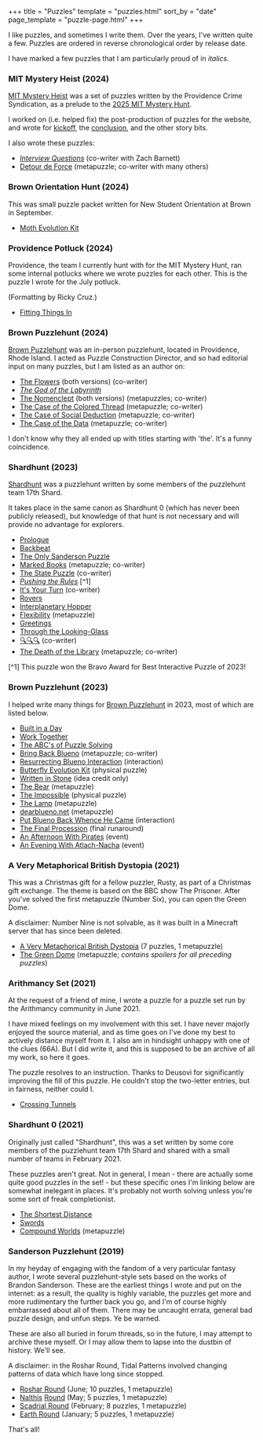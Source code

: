 +++
title = "Puzzles"
template = "puzzles.html"
sort_by = "date"
page_template = "puzzle-page.html"
+++

I like puzzles, and sometimes I write them. Over the years, I've written quite a few. Puzzles are ordered in reverse chronological order by release date.

I have marked a few puzzles that I am particularly proud of in *italics*.

### MIT Mystery Heist (2024)

[MIT Mystery Heist](https://mitmysteryheist.com) was a set of puzzles written by the Providence Crime Syndication, as a prelude to the [2025 MIT Mystery Hunt](https://www.mitmh2025.com/).

I worked on (i.e. helped fix) the post-production of puzzles for the website, and wrote for [kickoff](https://drive.google.com/file/d/1yySMY0nkYXhKLaNrj6XVjvr0MU9ODGtc/view), the [conclusion](https://mitmysteryheist.com/Conclusion.pdf), and the other story bits.

I also wrote these puzzles:

+ [*Interview Questions*](https://mitmysteryheist.com/puzzles/expert/interview/) (co-writer with Zach Barnett)
+ [Detour de Force](https://mitmysteryheist.com/puzzles/expert/supermeta/) (metapuzzle; co-writer with many others)

### Brown Orientation Hunt (2024)

This was small puzzle packet written for New Student Orientation at Brown in September.

+ [Moth Evolution Kit](https://brownpuzzle.club/archive/orientation2024.pdf)

### Providence Potluck (2024)

Providence, the team I currently hunt with for the MIT Mystery Hunt, ran some internal potlucks where we wrote puzzles for each other. This is the puzzle I wrote for the July potluck.

(Formatting by Ricky Cruz.)

+ [Fitting Things In](https://docs.google.com/document/d/1ymekiz__xmrgw7yJyjt134ozkUa-7IzX14my_xCMo7Y/edit?tab=t.0)

### Brown Puzzlehunt (2024)

[Brown Puzzlehunt](https://www.brownpuzzlehunt.com) was an in-person puzzlehunt, located in Providence, Rhode Island. I acted as Puzzle Construction Director, and so had editorial input on many puzzles, but I am listed as an author on:

+ [The Flowers](https://www.brownpuzzlehunt.com/puzzle/flowers) (both versions) (co-writer)
+ [*The God of the Labyrinth*](../fiction/labyrinth/)
+ [The Nomenclept](https://www.brownpuzzlehunt.com/puzzle/nomenclept-puzz) (both versions) (metapuzzles; co-writer)
+ [The Case of the Colored Thread](https://www.brownpuzzlehunt.com/majorcase/colored-thread) (metapuzzle; co-writer)
+ [The Case of Social Deduction](https://www.brownpuzzlehunt.com/majorcase/social-deduction) (metapuzzle; co-writer)
+ [The Case of the Data](https://www.brownpuzzlehunt.com/majorcase/data) (metapuzzle; co-writer)

I don't know why they all ended up with titles starting with 'the'. It's a funny coincidence.

### Shardhunt (2023)

[Shardhunt](https://shardhunt.com/) was a puzzlehunt written by some members of the puzzlehunt team 17th Shard.

It takes place in the same canon as Shardhunt 0 (which has never been publicly released), but knowledge of that hunt is not necessary and will provide no advantage for explorers.

+ [Prologue](https://shardhunt.com/prologue)
+ [Backbeat](https://shardhunt.com/puzzle/backbeat)
+ [The Only Sanderson Puzzle](https://shardhunt.com/puzzle/the-only-sanderson-puzzle)
+ [Marked Books](https://shardhunt.com/puzzle/marked-books) (metapuzzle; co-writer)
+ [The State Puzzle](https://shardhunt.com/puzzle/state-puzzle) (co-writer)
+ [*Pushing the Rules*](https://shardhunt.com/puzzle/pushing-the-rules) [^1]
+ [It's Your Turn](https://shardhunt.com/puzzle/its-your-turn) (co-writer)
+ [Rovers](https://shardhunt.com/puzzle/rovers)
+ [Interplanetary Hopper](https://shardhunt.com/puzzle/interplanetary-hopper)
+ [Flexibility](https://shardhunt.com/puzzle/flexibility) (metapuzzle)
+ [Greetings](https://shardhunt.com/puzzle/greetings)
+ [Through the Looking-Glass](https://shardhunt.com/puzzle/through-the-looking-glass)
+ [🔍🔍🔍](https://shardhunt.com/puzzle/magnifying-glasses) (co-writer)
+ [The Death of the Library](https://shardhunt.com/puzzle/death-of-the-library) (metapuzzle; co-writer)

[^1] This puzzle won the Bravo Award for Best Interactive Puzzle of 2023!

### Brown Puzzlehunt (2023)

I helped write many things for [Brown Puzzlehunt](https://2023.brownpuzzlehunt.com) in 2023, most of which are listed below.

+ [Built in a Day](https://2023.brownpuzzlehunt.com/puzzle/built-in-a-day)
+ [Work Together](https://2023.brownpuzzlehunt.com/puzzle/work-together)
+ [The ABC's of Puzzle Solving](https://2023.brownpuzzlehunt.com/puzzle/the-abcs)
+ [Bring Back Blueno](https://2023.brownpuzzlehunt.com/puzzle/bring-back-blueno) (metapuzzle; co-writer)
+ [Resurrecting Blueno Interaction](resurrecting-blueno) (interaction)
+ [Butterfly Evolution Kit](https://2023.brownpuzzlehunt.com/puzzle/butterfly-evolution-kit) (physical puzzle)
+ [Written in Stone](https://2023.brownpuzzlehunt.com/puzzle/written-in-stone) (idea credit only)
+ [The Bear](https://2023.brownpuzzlehunt.com/puzzle/the-bear) (metapuzzle)
+ [The Impossible](https://2023.brownpuzzlehunt.com/puzzle/the-impossible) (physical puzzle)
+ [The Lamp](https://2023.brownpuzzlehunt.com/puzzle/the-lamp) (metapuzzle)
+ [dearblueno.net](https://2023.brownpuzzlehunt.com/puzzle/dear-blueno-meta) (metapuzzle)
+ [Put Blueno Back Whence He Came](https://2023.brownpuzzlehunt.com/puzzle/put-blueno-back) (interaction)
+ [The Final Procession](https://2023.brownpuzzlehunt.com/puzzle/final-procession) (final runaround)
+ [An Afternoon With Pirates](https://2023.brownpuzzlehunt.com/puzzle/pirates) (event)
+ [An Evening With Atlach-Nacha](https://2023.brownpuzzlehunt.com/puzzle/atlach-nacha) (event)

### A Very Metaphorical British Dystopia (2021)

This was a Christmas gift for a fellow puzzler, Rusty, as part of a Christmas gift exchange. The theme is based on the BBC show The Prisoner. After you've solved the first metapuzzle (Number Six), you can open the Green Dome.

A disclaimer: Number Nine is not solvable, as it was built in a Minecraft server that has since been deleted.

+ [A Very Metaphorical British Dystopia](avmbd.pdf) (7 puzzles, 1 metapuzzle)
+ [The Green Dome](greendome.pdf) (metapuzzle; *contains spoilers for all preceding puzzles*)

### Arithmancy Set (2021)

At the request of a friend of mine, I wrote a puzzle for a puzzle set run by the Arithmancy community in June 2021.

I have mixed feelings on my involvement with this set. I have never majorly enjoyed the source material, and as time goes on I've done my best to actively distance myself from it. I also am in hindsight unhappy with one of the clues (66A). But I did write it, and this is supposed to be an archive of all my work, so here it goes.

The puzzle resolves to an instruction. Thanks to Deusovi for significantly improving the fill of this puzzle. He couldn't stop the two-letter entries, but in fairness, neither could I.

+ [Crossing Tunnels](https://docs.google.com/spreadsheets/d/1-G_87Exe61pBl7xg_ZFNLmS8ZyafRXeZVw628vHUU_Q/edit#gid=1258140856)

### Shardhunt 0 (2021)

Originally just called "Shardhunt", this was a set written by some core members of the puzzlehunt team 17th Shard and shared with a small number of teams in February 2021.

These puzzles aren't great. Not in general, I mean - there are actually some quite good puzzles in the set! - but these specific ones I'm linking below are somewhat inelegant in places. It's probably not worth solving unless you're some sort of freak completionist.

+ [The Shortest Distance](https://drive.google.com/file/d/1zPSPwuTnXRAKLP_BP846FubXSiDvekiO/view)
+ [Swords](https://drive.google.com/file/d/1uQpXUuwTEzps4P0WjxanUyB8Dp32Is6H/view)
+ [Compound Worlds](https://drive.google.com/file/d/1cRHhYSgKbvD9BO7uXcsAa-g1SekiAbsn/view) (metapuzzle)

### Sanderson Puzzlehunt (2019)

In my heyday of engaging with the fandom of a very particular fantasy author, I wrote several puzzlehunt-style sets based on the works of Brandon Sanderson. These are the earliest things I wrote and put on the internet: as a result, the quality is highly variable, the puzzles get more and more rudimentary the further back you go, and I'm of course highly embarrassed about all of them. There may be uncaught errata, general bad puzzle design, and unfun steps. Ye be warned.

These are also all buried in forum threads, so in the future, I may attempt to archive these myself. Or I may allow them to lapse into the dustbin of history. We'll see.

A disclaimer: in the Roshar Round, Tidal Patterns involved changing patterns of data which have long since stopped.

+ [Roshar Round](https://www.17thshard.com/forum/topic/85370-sanderson-puzzlehunt-nalthis-round/?page=3#comment-876666) (June; 10 puzzles, 1 metapuzzle)
+ [Nalthis](https://www.17thshard.com/forum/topic/85370-sanderson-puzzlehunt-nalthis-round/?page=3#comment-873192) [Round](https://www.17thshard.com/forum/topic/85370-sanderson-puzzlehunt-nalthis-round/?page=3#comment-873439) (May; 5 puzzles, 1 metapuzzle)
+ [Scadrial Round](https://www.17thshard.com/forum/topic/83672-sanderson-puzzlehunt-scadrial-round/?page=2#comment-815817) (February; 8 puzzles, 1 metapuzzle)
+ [Earth Round](https://www.17thshard.com/forum/topic/83377-sanderson-puzzlehunt-earth-round/?page=3#comment-806367) (January; 5 puzzles, 1 metapuzzle)

That's all!